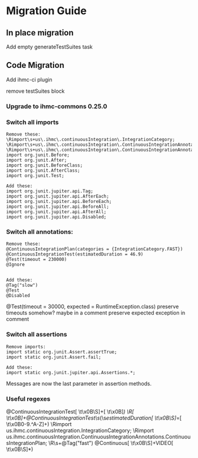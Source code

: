 # Migration Guide


## In place migration

Add empty generateTestSuites task

## Code Migration

Add ihmc-ci plugin

remove testSuites block

### Upgrade to ihmc-commons 0.25.0



### Switch all imports
```
Remove these:
\Rimport\s+us\.ihmc\.continuousIntegration\.IntegrationCategory;
\Rimport\s+us\.ihmc\.continuousIntegration\.ContinuousIntegrationAnnotations\.ContinuousIntegrationPlan;
\Rimport\s+us\.ihmc\.continuousIntegration\.ContinuousIntegrationAnnotations\.ContinuousIntegrationTest;
import org.junit.Before;
import org.junit.After;
import org.junit.BeforeClass;
import org.junit.AfterClass;
import org.junit.Test;

Add these:
import org.junit.jupiter.api.Tag;
import org.junit.jupiter.api.AfterEach;
import org.junit.jupiter.api.BeforeEach;
import org.junit.jupiter.api.BeforeAll;
import org.junit.jupiter.api.AfterAll;
import org.junit.jupiter.api.Disabled;

```



### Switch all annotations:
```
Remove these:
@ContinuousIntegrationPlan(categories = {IntegrationCategory.FAST})
@ContinuousIntegrationTest(estimatedDuration = 46.9)
@Test(timeout = 230000)
@Ignore


Add these:
@Tag("slow")
@Test
@Disabled
```

@Test(timeout = 30000, expected = RuntimeException.class)
preserve timeouts somehow? maybe in a comment
preserve expected exception in comment


### Switch all assertions
```
Remove imports:
import static org.junit.Assert.assertTrue;
import static org.junit.Assert.fail;

Add these:
import static org.junit.jupiter.api.Assertions.*;

```

Messages are now the last parameter in assertion methods.


### Useful regexes

@ContinuousIntegrationTest[ \t\x0B\S]+[ \t\x0B]*\)
\R[ \t\x0B]+@ContinuousIntegrationTest\s*\(\s*estimatedDuration[ \t\x0B\S]*=[ \t\x0B0-9\.^A-Z]+\)
\Rimport us\.ihmc\.continuousIntegration\.IntegrationCategory;
\Rimport us\.ihmc\.continuousIntegration\.ContinuousIntegrationAnnotations\.ContinuousIntegrationPlan;
\R\s+@Tag\("fast"\)
@Continuous[ \t\x0B\S]+VIDEO[ \t\x0B\S]*\)

